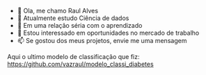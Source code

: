 
- 👋 Ola, me chamo Raul Alves
- 🌱 Atualmente estudo Ciência de dados
- 💞️ Em uma relação séria com o aprendizado
- 👀 Estou interessado em oportunidades no mercado de trabalho
- 📫 Se gostou dos meus projetos, envie me uma mensagem


Aqui o ultimo modelo de classificação que fiz: https://github.com/vazraul/modelo_classi_diabetes
<!---
vazraul/vazraul is a ✨ special ✨ repository because its `README.md` (this file) appears on your GitHub profile.
You can click the Preview link to take a look at your changes.
--->
